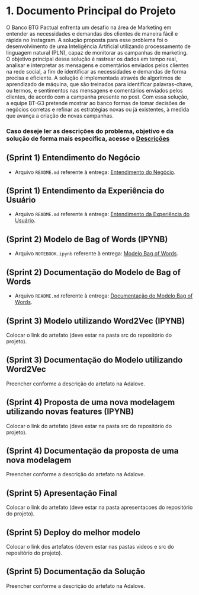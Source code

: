 # 1. Documento Principal do Projeto

O Banco BTG Pactual enfrenta um desafio na área de Marketing em entender as necessidades e demandas dos clientes de maneira fácil e rápida no Instagram. A solução proposta para esse problema foi o desenvolvimento de uma Inteligência Artificial utilizando processamento de linguagem natural (PLN), capaz de monitorar as campanhas de marketing. O objetivo principal dessa solução é rastrear os dados em tempo real, analisar e interpretar as mensagens e comentários enviados pelos clientes na rede social, a fim de identificar as necessidades e demandas de forma precisa e eficiente. A solução é implementada através de algoritmos de aprendizado de máquina, que são treinados para identificar palavras-chave, ou termos, e sentimentos nas mensagens e comentários enviados pelos clientes, de acordo com a campanha presente no post. Com essa solução, a equipe BT-G3 pretende mostrar ao banco formas de tomar decisões de negócios corretas e refinar as estratégias novas ou já existentes, à medida que avança a criação de novas campanhas.

### Caso deseje ler as descrições do problema, objetivo e da solução de forma mais específica, acesse o [Descrições](https://github.com/2023M6T4-Inteli/Projeto3/blob/main/docs/outros/descricao.md)

## (Sprint 1) Entendimento do Negócio

- Arquivo `README.md` referente à entrega: [Entendimento do Negócio](https://github.com/2023M6T4-Inteli/Projeto3/blob/main/docs/outros/entendimento_negocio.md).

## (Sprint 1) Entendimento da Experiência do Usuário

- Arquivo `README.md` referente à entrega: [Entendimento da Experiência do Usuário](https://github.com/2023M6T4-Inteli/Projeto3/blob/main/docs/outros/entendimento_ux.md).

## (Sprint 2) Modelo de Bag of Words (IPYNB)

- Arquivo `NOTEBOOK.ipynb` referente à entrega: [Modelo Bag of Words](https://github.com/2023M6T4-Inteli/Projeto3/blob/main/docs/outros/bag_of_words.md).

## (Sprint 2) Documentação do Modelo de Bag of Words

- Arquivo `README.md` referente à entrega: [Documentação do Modelo Bag of Words](https://github.com/2023M6T4-Inteli/Projeto3/blob/main/src/Notebook/BT_G3_Projeto_Modulo6_V01.ipynb).

## (Sprint 3) Modelo utilizando Word2Vec (IPYNB)

Colocar o link do artefato (deve estar na pasta src do repositório do projeto).

## (Sprint 3) Documentação do Modelo utilizando Word2Vec

Preencher conforme a descrição do artefato na Adalove.

## (Sprint 4) Proposta de uma nova modelagem utilizando novas features (IPYNB)

Colocar o link do artefato (deve estar na pasta src do repositório do projeto).

## (Sprint 4) Documentação da proposta de uma nova modelagem

Preencher conforme a descrição do artefato na Adalove.

## (Sprint 5) Apresentação Final

Colocar o link do artefato (deve estar na pasta apresentacoes do repositório do projeto).

## (Sprint 5) Deploy do melhor modelo

Colocar o link dos artefatos (devem estar nas pastas videos e src do repositório do projeto).

## (Sprint 5) Documentação da Solução

Preencher conforme a descrição do artefato na Adalove.
